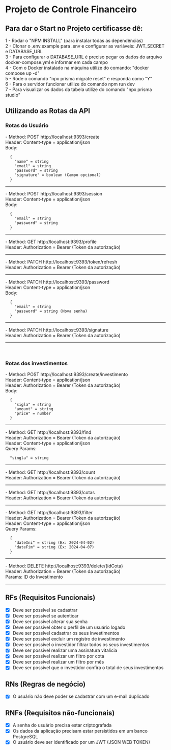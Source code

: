 <!DOCTYPE html>
<html lang="pt-br">
<head></head>
<body>

  <h1> Projeto de Controle Financeiro </h1>

  <div>
    <h2> Para dar o Start no Projeto certificasse dê: </h2>
    <p>
     1 - Rodar o "NPM INSTALL" (para instalar todas as dependências) <br>
     2 - Clonar o .env.example para .env e configurar as variáveis: JWT_SECRET e DATABASE_URL <br>
     3 - Para configurar o DATABASE_URL é preciso pegar os dados do arquivo docker-compose.yml e informar em cada campo <br>
     4 - Com o Docker instalado na máquina utilize do comando: "docker compose up -d" <br>
     5 - Rode o comando "npx prisma migrate reset" e responda como "Y" <br>
     6 - Para o servidor funcionar utilize do comando npm run dev <br>
     7 - Para visualizar os dados da tabela utilize do comando "npx prisma studio" <br>
    </p>
  </div>


  <div>
    <h2>Utilizando as Rotas da API</h2>
    <h3>Rotas do Usuário</h3>
    <p>
      - Method: POST http://localhost:9393/create <br>
        Header: Content-type = application/json <br>
        Body:
        
      {
        "name" = string 
        "email" = string 
        "password" = string 
        "signature" = boolean (Campo opcional)
      }      
              
  </p>
  <hr>
    <p>
      - Method: POST http://localhost:9393/session <br>
        Header: Content-type = application/json <br>
        Body:

      {
        "email" = string 
        "password" = string 
      }
      
  </p>
  <hr>
    <p>
      - Method: GET http://localhost:9393/profile <br>
        Header: Authorization = Bearer (Token da autorização)
    </p>
    <hr>
    <p>
      - Method: PATCH http://localhost:9393/token/refresh <br>
        Header: Authorization = Bearer (Token da autorização)
    </p>
    <hr>
    <p>
      - Method: PATCH http://localhost:9393/password <br>
        Header: Content-type = application/json <br>
        Body:

      {
        "email" = string 
        "password" = string (Nova senha)
      }
  </p>
  <hr>
    <p>
      - Method: PATCH http://localhost:9393/signature <br>
        Header: Authorization = Bearer (Token da autorização)
    </p>
  </div>
  <hr>
  <br>
  <div>
    <h3>Rotas dos investimentos</h3>
    <p>
      - Method: POST http://localhost:9393/create/investimento <br>
        Header: Content-type = application/json <br>
        Header: Authorization = Bearer (Token da autorização) <br>
        Body:
        
      {
        "sigla" = string
        "amount" = string
        "price" = number
      }      
              
  </p>
  <hr>
    <p>
      - Method: GET http://localhost:9393/find <br>
        Header: Authorization = Bearer (Token da autorização) <br>
        Header: Content-type = application/json <br>
        Query Params:

      "singla" = string
      
  </p>
  <hr>
    <p>
      - Method: GET http://localhost:9393/count <br>
        Header: Authorization = Bearer (Token da autorização) <br>
    </p>
    <hr>
    <p>
      - Method: GET http://localhost:9393/cotas <br>
        Header: Authorization = Bearer (Token da autorização)
    </p>
    <hr>
    <p>
      - Method: GET http://localhost:9393/filter <br>
        Header: Authorization = Bearer (Token da autorização) <br>
        Header: Content-type = application/json <br>
        Query Params:

      {
        "dateIni" = string (Ex: 2024-04-02)
        "dateFim" = string (Ex: 2024-04-07)
      }
  </p>
  <hr>
    <p>
      - Method: DELETE http://localhost:9393/delete/{idCota} <br>
        Header: Authorization = Bearer (Token da autorização) <br>
        Params: ID do Investimento
    </p>
  </div>
</body>
</html>

<hr>

## RFs (Requisitos Funcionais)

- [x] Deve ser possível se cadastrar
- [x] Deve ser possível se autenticar
- [x] Deve ser possível alterar sua senha
- [x] Deve ser possível obter o perfil de um usuário logado
- [x] Deve ser possível cadastrar os seus investimentos
- [x] Deve ser possível excluir um registro de investimento
- [x] Deve ser possível o investidor filtrar todos os seus investimentos
- [x] Deve ser possível realizar uma assinatura vitalicia
- [x] Deve ser possível realizar um filtro por cota
- [x] Deve ser possível realizar um filtro por mês
- [x] Deve ser possível que o investidor confira o total de seus investimentos

## RNs (Regras de negócio)

- [x] O usuário não deve poder se cadastrar com um e-mail duplicado

## RNFs (Requisitos não-funcionais)

- [x] A senha do usuário precisa estar criptografada
- [x] Os dados da aplicação precisam estar persistidos em um banco PostgreSQL
- [x] O usuário deve ser identificado por um JWT (JSON WEB TOKEN)
